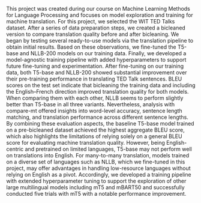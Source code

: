 This project was created during our course on Machine Learning Methods for Language Processing and focuses on model exploration and training for machine translation.
For this project, we selected the WIT TED Talks dataset. After a series of data preparation steps, we created a bicleaned version to compare translation quality before and after bicleaning. We began by testing several ready-to-use models via the translation pipeline to obtain initial results. Based on these observations, we fine-tuned the T5-base and NLLB-200 models on our training data. Finally, we developed a model-agnostic training pipeline with added hyperparameters to support future fine-tuning and experimentation.
After fine-tuning on our training data, both T5-base and NLLB-200 showed substantial improvement over their pre-training performance in translating TED Talk sentences. BLEU scores on the test set indicate that bicleaning the training data and including the English–French direction improved translation quality for both models. When comparing them with each other, NLLB seems to perform slightly better than T5-base in all three variants. Nevertheless, analysis with compare-mt offered insights into word-level accuracy, sentence length matching, and translation performance across different sentence lengths. By combining these evaluation aspects, the baseline T5-base model trained on a pre-bicleaned dataset achieved the highest aggregate BLEU score, which also highlights the limitations of relying solely on a general BLEU score for evaluating machine translation quality. However, being English-centric and pretrained on limited languages, T5-base may not perform well on translations into English. For many-to-many translation, models trained on a diverse set of languages such as NLLB, which we fine-tuned in this project, may offer advantages in handling low-resource languages without relying on English as a pivot. Accordingly, we developed a training pipeline with extended hyperparameter tuning to support the exploration of other large multilingual models including mT5 and mBART50 and successfully conducted five trials with mT5 with a notable performance improvement.
